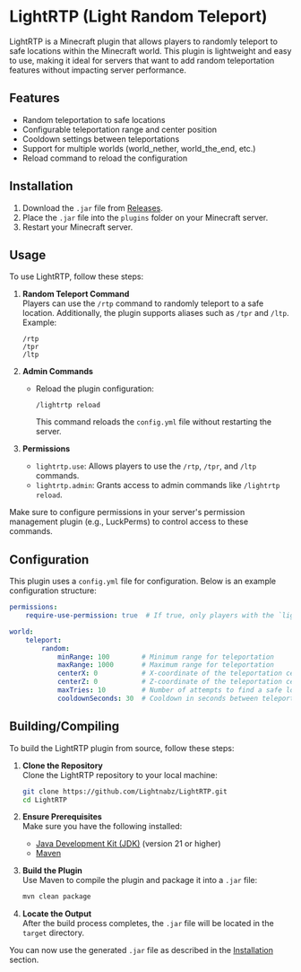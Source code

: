 # LightRTP (Light Random Teleport)

LightRTP is a Minecraft plugin that allows players to randomly teleport to safe locations within the Minecraft world. This plugin is lightweight and easy to use, making it ideal for servers that want to add random teleportation features without impacting server performance.

## Features

- Random teleportation to safe locations
- Configurable teleportation range and center position
- Cooldown settings between teleportations
- Support for multiple worlds (world_nether, world_the_end, etc.)
- Reload command to reload the configuration

## Installation

1. Download the `.jar` file from [Releases](https://github.com/Lightnabz/LightRTP/releases).
2. Place the `.jar` file into the `plugins` folder on your Minecraft server.
3. Restart your Minecraft server.

## Usage

To use LightRTP, follow these steps:

1. **Random Teleport Command**  
    Players can use the `/rtp` command to randomly teleport to a safe location. Additionally, the plugin supports aliases such as `/tpr` and `/ltp`.  
    Example:  
    ```
    /rtp
    /tpr
    /ltp
    ```

2. **Admin Commands**  
    - Reload the plugin configuration:  
      ```
      /lightrtp reload
      ```
      This command reloads the `config.yml` file without restarting the server.

3. **Permissions**  
    - `lightrtp.use`: Allows players to use the `/rtp`, `/tpr`, and `/ltp` commands.  
    - `lightrtp.admin`: Grants access to admin commands like `/lightrtp reload`.

Make sure to configure permissions in your server's permission management plugin (e.g., LuckPerms) to control access to these commands.

## Configuration

This plugin uses a `config.yml` file for configuration. Below is an example configuration structure:

```yaml
permissions:
    require-use-permission: true  # If true, only players with the `lightrtp.use` permission can use /rtp

world:
    teleport:
        random:
            minRange: 100        # Minimum range for teleportation
            maxRange: 1000       # Maximum range for teleportation
            centerX: 0           # X-coordinate of the teleportation center
            centerZ: 0           # Z-coordinate of the teleportation center
            maxTries: 10         # Number of attempts to find a safe location
            cooldownSeconds: 30  # Cooldown in seconds between teleportations
```
## Building/Compiling

To build the LightRTP plugin from source, follow these steps:

1. **Clone the Repository**  
    Clone the LightRTP repository to your local machine:
    ```bash
    git clone https://github.com/Lightnabz/LightRTP.git
    cd LightRTP
    ```

2. **Ensure Prerequisites**  
    Make sure you have the following installed:
    - [Java Development Kit (JDK)](https://www.oracle.com/java/technologies/javase-downloads.html) (version 21 or higher)
    - [Maven](https://maven.apache.org/)

3. **Build the Plugin**  
    Use Maven to compile the plugin and package it into a `.jar` file:
    ```bash
    mvn clean package
    ```

4. **Locate the Output**  
    After the build process completes, the `.jar` file will be located in the `target` directory.

You can now use the generated `.jar` file as described in the [Installation](#installation) section.
